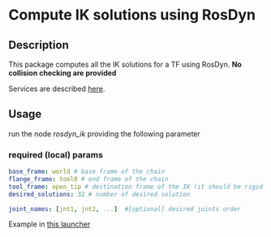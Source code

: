 # Compute IK solutions using RosDyn #



## Description
This package computes all the IK solutions for a TF using RosDyn. __No collision checking are provided__

Services are described [here](https://github.com/JRL-CARI-CNR-UNIBS/ik_solver_msgs).


## Usage

run the node _rosdyn_ik_ providing the following parameter
### required (local) params
```yaml
base_frame: world # base frame of the chain
flange_frame: tool0 # end frame of the chain
tool_frame: open_tip # destination frame of the IK (it should be rigid attached to flange_frame)
desired_solutions: 32 # number of desired solution

joint_names: [jnt1, jnt2, ...]  #[optional] desired joints order
```
Example in [this launcher](launch/test.launch)
